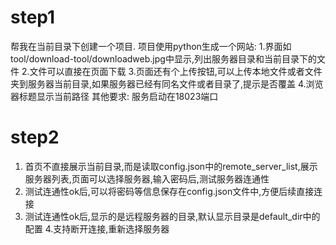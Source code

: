 # step1
帮我在当前目录下创建一个项目.
项目使用python生成一个网站:
1.界面如tool/download-tool/downloadweb.jpg中显示,列出服务器目录和当前目录下的文件
2.文件可以直接在页面下载
3.页面还有个上传按钮,可以上传本地文件或者文件夹到服务器当前目录,如果服务器已经有同名文件或者目录了,提示是否覆盖
4.浏览器标题显示当前路径
其他要求:
服务启动在18023端口

# step2
1. 首页不直接展示当前目录,而是读取config.json中的remote_server_list,展示服务器列表,页面可以选择服务器,输入密码后,测试服务器连通性
2. 测试连通性ok后,可以将密码等信息保存在config.json文件中,方便后续直接连接
3. 测试连通性ok后,显示的是远程服务器的目录,默认显示目录是default_dir中的配置
4.支持断开连接,重新选择服务器
